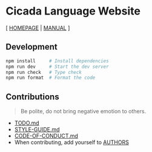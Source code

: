 # Cicada Language Website

[ [HOMEPAGE](https://cicada-lang.org)
| [MANUAL](https://readonly.link/manuals/gitlab.com/cicada-lang/cicada) ]

## Development

```sh
npm install     # Install dependencies
npm run dev     # Start the dev server
npm run check   # Type check
npm run format  # Format the code
```

## Contributions

> Be polite, do not bring negative emotion to others.

- [TODO.md](TODO.md)
- [STYLE-GUIDE.md](STYLE-GUIDE.md)
- [CODE-OF-CONDUCT.md](CODE-OF-CONDUCT.md)
- When contributing, add yourself to [AUTHORS](AUTHORS)
